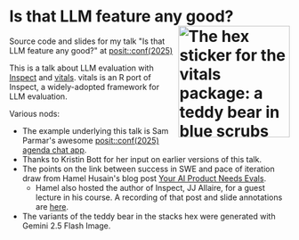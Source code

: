 # Is that LLM feature any good? <a href="https://vitals.tidyverse.org/"><img src="figures/hexes/vitals.png" alt="The hex sticker for the vitals package: a teddy bear in blue scrubs happily holding a stethoscope." align="right" height="200"/></a>

Source code and slides for my talk "Is that LLM feature any good?" at [posit::conf(2025)](https://posit.co/conference/)

This is a talk about LLM evaluation with [Inspect](https://inspect.aisi.org.uk/) and [vitals](https://vitals.tidyverse.org/). vitals is an R port of Inspect, a widely-adopted framework for LLM evaluation.

Various nods:

* The example underlying this talk is Sam Parmar's awesome [posit::conf(2025) agenda chat app](https://github.com/parmsam/posit-conf-2025-chat).
* Thanks to Kristin Bott for her input on earlier versions of this talk. 
* The points on the link between success in SWE and pace of iteration draw from Hamel Husain's blog post [Your AI Product Needs Evals](https://hamel.dev/blog/posts/evals/). 
    - Hamel also hosted the author of Inspect, JJ Allaire, for a guest lecture in his course. A recording of that post and slide annotations are [here](https://hamel.dev/notes/llm/evals/inspect.html).
* The variants of the teddy bear in the stacks hex were generated with Gemini 2.5 Flash Image.
